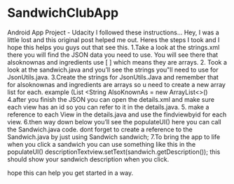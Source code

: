 # SandwichClubApp
Android App Project - Udacity
I followed these instructions...
Hey, I was a little lost and this original post helped me out. Heres the steps I took and I hope this helps you guys out that see this.
1.Take a look at the strings.xml there you will find the JSON data you need to use. You will see there that alsoknownas and ingredients use [ ] which means they are arrays.
2. Took a look at the sandwich.java and you’ll see the strings you"ll need to use for JsonUtils.java.
3.Create the strings for JsonUtils.Java and remember that for alsoknownas and ingredients are arrays so u need to create a new array list for each. example (List <String AlsoKnownAs = new ArrayList<>()
4.after you finish the JSON you can open the details.xml and make sure each view has an id so you can refer to it in the details.java.
5. make a reference to each View in the details.java and use the findviewbyid for each view.
6.then way down below you’ll see the populateUI() here you can call the Sandwich.java code.
dont forget to create a reference to the Sandwich.java by just using Sandwich sandwich;
7.To bring the app to life when you click a sandwich you can use something like this in the populateUI() descriptionTextview.setText(sandwich.getDescription()); this should show your sandwich description when you click.

hope this can help you get started in a way.
